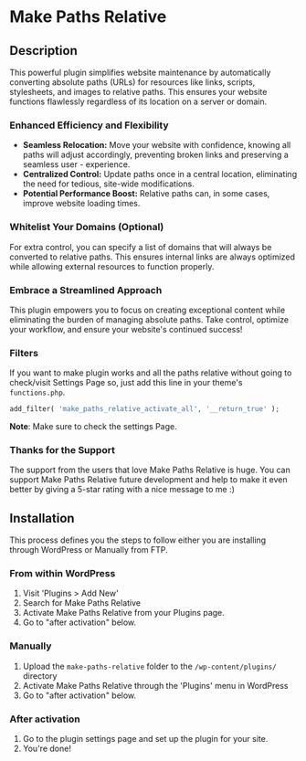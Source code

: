 # Make Paths Relative

## Description

This powerful plugin simplifies website maintenance by automatically converting absolute paths (URLs) for resources like links, scripts, stylesheets, and images to relative paths. This ensures your website functions flawlessly regardless of its location on a server or domain.

### Enhanced Efficiency and Flexibility

- **Seamless Relocation:** Move your website with confidence, knowing all paths will adjust accordingly, preventing broken links and preserving a seamless user - experience.
- **Centralized Control:** Update paths once in a central location, eliminating the need for tedious, site-wide modifications.
- **Potential Performance Boost:** Relative paths can, in some cases, improve website loading times.

### Whitelist Your Domains (Optional)

For extra control, you can specify a list of domains that will always be converted to relative paths. This ensures internal links are always optimized while allowing external resources to function properly.

### Embrace a Streamlined Approach

This plugin empowers you to focus on creating exceptional content while eliminating the burden of managing absolute paths. Take control, optimize your workflow, and ensure your website's continued success!

### Filters

If you want to make plugin works and all the paths relative without going to check/visit Settings Page so, just add this line in your theme's `functions.php`.

```php
add_filter( 'make_paths_relative_activate_all', '__return_true' );
```

**Note**: Make sure to check the settings Page.

### Thanks for the Support

The support from the users that love Make Paths Relative is huge. You can support Make Paths Relative future development and help to make it even better by giving a 5-star rating with a nice message to me :)

## Installation

This process defines you the steps to follow either you are installing through WordPress or Manually from FTP.

### From within WordPress

1. Visit 'Plugins > Add New'
2. Search for Make Paths Relative
3. Activate Make Paths Relative from your Plugins page.
4. Go to "after activation" below.

### Manually

1. Upload the `make-paths-relative` folder to the `/wp-content/plugins/` directory
2. Activate Make Paths Relative through the 'Plugins' menu in WordPress
3. Go to "after activation" below.

### After activation

1. Go to the plugin settings page and set up the plugin for your site.
2. You're done!
